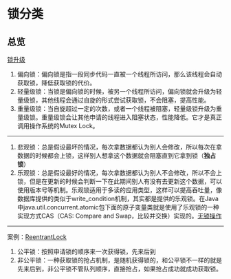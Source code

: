 # 锁分类

## 总览

[锁升级](锁升级.md)
1. 偏向锁：偏向锁是指一段同步代码一直被一个线程所访问，那么该线程会自动获取锁，降低获取锁的代价。
2. 轻量级锁：当锁是偏向锁的时候，被另一个线程所访问，偏向锁就会升级为轻量级锁，其他线程会通过自旋的形式尝试获取锁，不会阻塞，提高性能。
3. 重量级锁：当自旋超过一定的次数，或者一个线程被阻塞，轻量级锁升级为重量级锁。重量级锁会让其他申请的线程进入阻塞状态，性能降低。它才是真正调用操作系统的Mutex Lock。

------------------------------------------------

1. 悲观锁：总是假设最坏的情况，每次拿数据都认为别人会修改，所以每次在拿数据的时候都会上锁，这样别人想拿这个数据就会阻塞直到它拿到锁（**独占锁**）
2. 乐观锁：总是假设最好的情况，每次拿数据都认为别人不会修改，所以不会上锁，但是在更新的时候会判断一下在此期间别人有没有去更新这个数据，可以使用版本号等机制。乐观锁适用于多读的应用类型，这样可以提高吞吐量，像数据库提供的类似于write_condition机制，其实都是提供的乐观锁。在Java中java.util.concurrent.atomic包下面的原子变量类就是使用了乐观锁的一种实现方式CAS（CAS: Compare and Swap，比较并交换）实现的。[无锁操作](无锁操作.md)

------------------------------------------------

案例：[ReentrantLock](ReentrantLock.md)
1. 公平锁：按照申请锁的顺序来一次获得锁，先来后到
2. 非公平锁：一种获取锁的抢占机制，是随机获得锁的，和公平锁不一样的就是先来后到，非公平锁不管队列顺序，直接抢占，如果抢占成功就成功获取锁。